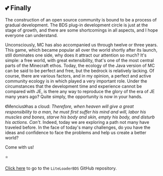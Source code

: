 ## 💕 Finally

The construction of an open source community is bound to be a process of gradual development. The BDS plug-in development circle is just at the stage of growth, and there are some shortcomings in all aspects, and I hope everyone can understand. 

Unconsciously, MC has also accompanied us through twelve or three years. This game, which became popular all over the world shortly after its launch, still dominates one side, why does it attract our attention so much? It's simple: a free world, with great extensibility, that's one of the most central parts of the Minecraft ethos. Today, the ecology of the Java version of MC can be said to be perfect and free, but the bedrock is relatively lacking. Of course, there are various factors, and in my opinion, a perfect and active community ecology is in which played a very important role. Under the circumstances that the development time and experience cannot be compared with JE, is there any way to reproduce the glory of the era of JE many years ago? Quite simply, the opportunity is now in your hands. 

《Mencius》has a cloud: *Therefore, when heaven will give a great responsibility to a man, he must first suffer his mind and will, labor his muscles and bones, starve his body and skin, empty his body, and disturb his actions. Can't*. Indeed, today we are exploring a path not many have traveled before. In the face of today's many challenges, do you have the ideas and confidence to face the problems and help us create a better world?

Come with us! 

⭐

[Click here](https://github.com/LiteLDev/LiteLoaderBDS) to go to the `LiteLoaderBDS` GitHub repository.

<br>
